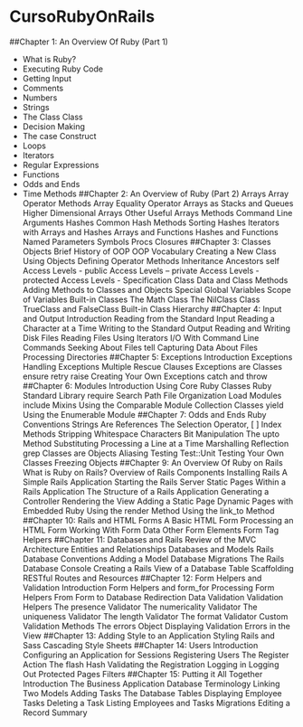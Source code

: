 CursoRubyOnRails
================
##Chapter 1: An Overview Of Ruby (Part 1)
* What is Ruby?
* Executing Ruby Code
* Getting Input
* Comments
* Numbers
* Strings
* The Class Class
* Decision Making
* The case Construct
* Loops
* Iterators
* Regular Expressions
* Functions
* Odds and Ends
* Time Methods
##Chapter 2: An Overview of Ruby (Part 2)
Arrays
Array Operator Methods
Array Equality Operator
Arrays as Stacks and Queues
Higher Dimensional Arrays
Other Useful Arrays Methods
Command Line Arguments
Hashes
Common Hash Methods
Sorting Hashes
Iterators with Arrays and Hashes
Arrays and Functions
Hashes and Functions
Named Parameters
Symbols
Procs
Closures
##Chapter 3: Classes
Objects
Brief History of OOP
OOP Vocabulary
Creating a New Class
Using Objects
Defining Operator Methods
Inheritance
Ancestors
self
Access Levels - public
Access Levels – private
Access Levels - protected
Access Levels - Specification
Class Data and Class Methods
Adding Methods to Classes and Objects
Special Global Variables
Scope of Variables
Built-in Classes
The Math Class
The NilClass Class
TrueClass and FalseClass
Built-in Class Hierarchy
##Chapter 4: Input and Output
Introduction
Reading from the Standard Input
Reading a Character at a Time
Writing to the Standard Output
Reading and Writing Disk Files
Reading Files Using Iterators
I/O With Command Line Commands
Seeking About Files
tell
Capturing Data About Files
Processing Directories
##Chapter 5: Exceptions
Introduction
Exceptions
Handling Exceptions
Multiple Rescue Clauses
Exceptions are Classes
ensure
retry
raise
Creating Your Own Exceptions
catch and throw
##Chapter 6: Modules
Introduction
Using Core Ruby Classes
Ruby Standard Library
require
Search Path
File Organization
Load
Modules
include
Mixins
Using the Comparable Module
Collection Classes
yield
Using the Enumerable Module
##Chapter 7: Odds and Ends
Ruby Conventions
Strings Are References
The Selection Operator, [ ]
Index Methods
Stripping Whitespace Characters
Bit Manipulation
The upto Method
Substituting
Processing a Line at a Time
Marshalling
Reflection
grep
Classes are Objects
Aliasing
Testing
Test::Unit
Testing Your Own Classes
Freezing Objects
##Chapter 9: An Overview Of Ruby on Rails
What is Ruby on Rails?
Overview of Rails Components
Installing Rails
A Simple Rails Application
Starting the Rails Server
Static Pages Within a Rails Application
The Structure of a Rails Application
Generating a Controller
Rendering the View
Adding a Static Page
Dynamic Pages with Embedded Ruby
Using the render Method
Using the link_to Method
##Chapter 10: Rails and HTML Forms
A Basic HTML Form
Processing an HTML Form
Working With Form Data
Other Form Elements
Form Tag Helpers
##Chapter 11: Databases and Rails
Review of the MVC Architecture
Entities and Relationships
Databases and Models
Rails Database Conventions
Adding a Model
Database Migrations
The Rails Database Console
Creating a Rails View of a Database Table
Scaffolding
RESTful Routes and Resources
##Chapter 12: Form Helpers and Validation
Introduction
Form Helpers and form_for
Processing Form Helpers
From Form to Database
Redirection
Data Validation
Validation Helpers
The presence Validator
The numericality Validator
The uniqueness Validator
The length Validator
The format Validator
Custom Validation Methods
The errors Object
Displaying Validation Errors in the View
##Chapter 13: Adding Style to an Application
Styling
Rails and Sass
Cascading Style Sheets
##Chapter 14: Users
Introduction
Configuring an Application for Sessions
Registering Users
The Register Action
The flash Hash
Validating the Registration
Logging in
Logging Out
Protected Pages
Filters
##Chapter 15: Putting it All Together
Introduction
The Business Application
Database Terminology
Linking Two Models
Adding Tasks
The Database Tables
Displaying Employee Tasks
Deleting a Task
Listing Employees and Tasks
Migrations
Editing a Record
Summary